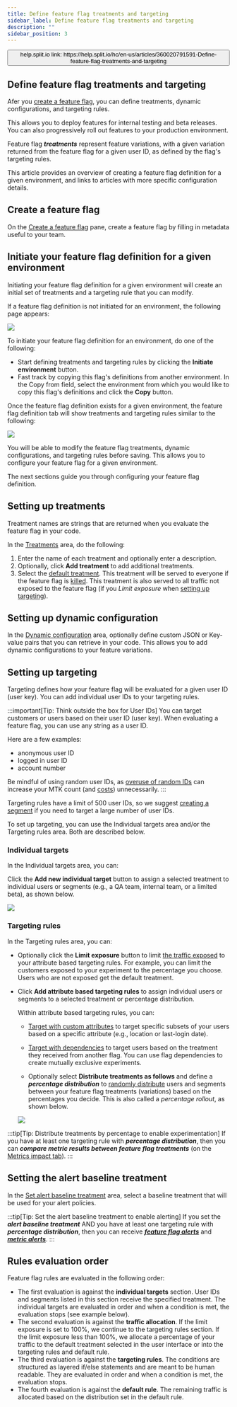 ```yaml
---
title: Define feature flag treatments and targeting
sidebar_label: Define feature flag treatments and targeting
description: ""
sidebar_position: 3
---
```


<p>
  <button style={{borderRadius:'8px', border:'1px', fontFamily:'Courier New', fontWeight:'800', textAlign:'left'}}> help.split.io link: https://help.split.io/hc/en-us/articles/360020791591-Define-feature-flag-treatments-and-targeting </button>
</p>

## Define feature flag treatments and targeting

Afer you [create a feature flag](/docs/feature-management-experimentation/feature-management/create-a-feature-flag), you can define treatments, dynamic configurations, and targeting rules. 

This allows you to deploy features for internal testing and beta releases. You can also progressively roll out features to your production environment.

Feature flag ___treatments___ represent feature variations, with a given variation returned from the feature flag for a given user ID, as defined by the flag's targeting rules.

This article provides an overview of creating a feature flag definition for a given environment, and links to articles with more specific configuration details.

## Create a feature flag

On the [Create a feature flag](/docs/feature-management-experimentation/feature-management/create-a-feature-flag) pane, create a feature flag by filling in metadata useful to your team.

## Initiate your feature flag definition for a given environment

Initiating your feature flag definition for a given environment will create an initial set of treatments and a targeting rule that you can modify. 

If a feature flag definition is not initiated for an environment, the following page appears:

![](./static/create-a-feature-flag-initiate-environment.png)

To initiate your feature flag definition for an environment, do one of the following:

* Start defining treatments and targeting rules by clicking the **Initiate environment** button.
* Fast track by copying this flag's definitions from another environment. In the Copy from field, select the environment from which you would like to copy this flag's definitions and click the **Copy** button.

Once the feature flag definition exists for a given environment, the feature flag definition tab will show treatments and targeting rules similar to the following:

![](./static/define-feature-flag-treatments-and-targeting-main-view.png)

You will be able to modify the feature flag treatments, dynamic configurations, and targeting rules before saving. This allows you to configure your feature flag for a given environment.

The next sections guide you through configuring your feature flag definition.

## Setting up treatments

Treatment names are strings that are returned when you evaluate the feature flag in your code.

In the [Treatments](/docs/feature-management-experimentation/feature-management/edit-treatments) area, do the following:

1. Enter the name of each treatment and optionally enter a description.
2. Optionally, click **Add treatment** to add additional treatments.
3. Select the [default treatment](/docs/feature-management-experimentation/feature-management/default-treatment). This treatment will be served to everyone if the feature flag is [killed](/docs/feature-management-experimentation/feature-management/use-the-kill-switch). This treatment is also served to all traffic not exposed to the feature flag (if you _Limit exposure_ when [setting up targeting](#setting-up-targeting)).

## Setting up dynamic configuration

In the [Dynamic configuration](/docs/feature-management-experimentation/feature-management/dynamic-configurations) area, optionally define custom JSON or Key-value pairs that you can retrieve in your code. This allows you to add dynamic configurations to your feature variations.

## Setting up targeting

Targeting defines how your feature flag will be evaluated for a given user ID (user key). You can add individual user IDs to your targeting rules.

:::important[Tip: Think outside the box for User IDs]
You can target customers or users based on their user ID (user key). When evaluating a feature flag, you can use any string as a user ID.

Here are a few examples:

* anonymous user ID
* logged in user ID
* account number

Be mindful of using random user IDs, as [overuse of random IDs](https://help.split.io/hc/en-us/articles/26978089134349-MTK-Usage-and-Comparing-Counts#use-of-unstable-ids) can increase your MTK count (and [costs](https://help.split.io/hc/en-us/articles/360034159232-Account-usage-data)) unnecessarily.
:::

Targeting rules have a limit of 500 user IDs, so we suggest [creating a segment](/docs/feature-management-experimentation/feature-management/segments) if you need to target a large number of user IDs.

To set up targeting, you can use the Individual targets area and/or the Targeting rules area. Both are described below.

### Individual targets

In the Individual targets area, you can:

Click the **Add new individual target** button to assign a selected treatment to individual users or segments (e.g., a QA team, internal team, or a limited beta), as shown below.

![](./static/define-feature-flag-treatments-and-targeting-individual.png)

### Targeting rules

In the Targeting rules area, you can:

* Optionally click the **Limit exposure** button to limit [the traffic exposed](/docs/feature-management-experimentation/feature-management/limiting-exposure) to your attribute based targeting rules. For example, you can limit the customers exposed to your experiment to the percentage you choose. Users who are not exposed get the default treatment.

* Click **Add attribute based targeting rules** to assign individual users or segments to a selected treatment or percentage distribution.

  Within attribute based targeting rules, you can:

    * [Target with custom attributes](/docs/feature-management-experimentation/feature-management/target-with-custom-attributes) to target specific subsets of your users based on a specific attribute (e.g., location or last-login date).

    * [Target with dependencies](/docs/feature-management-experimentation/feature-management/target-with-dependencies) to target users based on the treatment they received from another flag. You can use flag dependencies to create mutually exclusive experiments. 

    * Optionally select **Distribute treatments as follows** and define a ___percentage distribution___ to [randomly distribute](/docs/feature-management-experimentation/feature-management/faqs/ensure-a-consistent-user-experience) users and segments between your feature flag treatments (variations) based on the percentages you decide. This is also called a _percentage rollout_, as shown below.

   ![](./static/define-feature-flag-treatments-and-targeting-attribute-based.png)

:::tip[Tip: Distribute treatments by percentage to enable experimentation]
If you have at least one targeting rule with ___percentage distribution___, then you can ___compare metric results between feature flag treatments___ (on the [Metrics impact tab](https://help.split.io/hc/en-us/articles/360020844451-Metrics-impact-tab)).
:::

## Setting the alert baseline treatment

In the [Set alert baseline treatment](http://localhost:3000/docs/feature-management-experimentation/feature-management/set-the-alert-baseline-treatment) area, select a baseline treatment that will be used for your alert policies.

:::tip[Tip: Set the alert baseline treatment to enable alerting]
If you set the ___alert baseline treatment___ AND you have at least one targeting rule with ___percentage distribution___, then you can receive ___[feature flag alerts](https://help.split.io/hc/en-us/articles/19832711328397-Configuring-feature-flag-alerting)___ and ___[metric alerts](https://help.split.io/hc/en-us/articles/19832312225293-Configuring-metric-alerting)___.
:::

## Rules evaluation order

Feature flag rules are evaluated in the following order:

* The first evaluation is against the **individual targets** section. User IDs and segments listed in this section receive the specified treatment. The individual targets are evaluated in order and when a condition is met, the evaluation stops (see example below).
* The second evaluation is against the **traffic allocation**. If the limit exposure is set to 100%, we continue to the targeting rules section. If the limit exposure less than 100%, we allocate a percentage of your traffic to the default treatment selected in the user interface or into the targeting rules and default rule.
* The third evaluation is against the **targeting rules**. The conditions are structured as layered if/else statements and are meant to be human readable. They are evaluated in order and when a condition is met, the evaluation stops.
* The fourth evaluation is against the **default rule**. The remaining traffic is allocated based on the distribution set in the default rule.

<!-- can we add this text?

### Individual targets evaluation order

Individual targets are evaluated in order. For example, if **Bob** is a user ID in the **Internal_QA** segment, then **Bob** will get **on** even though you’ve specifically assigned that key **off**.

![](./static/feature-flag-rules-evaluation-order-example.png)

-->